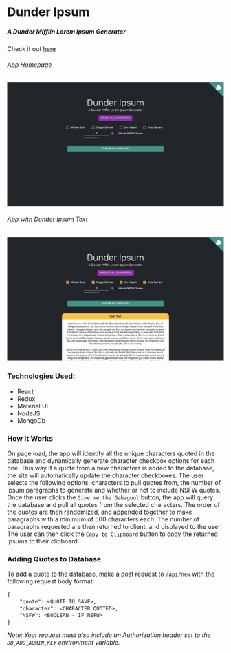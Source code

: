 # Dunder Ipsum

##### A Dunder Mifflin Lorem Ipsum Generator

Check it out [here](https://wuphf-io-prod.herokuapp.com/)

###### App Homepage

![App Homepage](screenshots/homepage.png)

###### App with Dunder Ipsum Text

![Dunder Ipsum Text](screenshots/ipsum.png)

### Technologies Used:

- React
- Redux
- Material UI
- NodeJS
- MongoDb

### How It Works

On page load, the app will identify all the unique characters quoted in the database and dynamically generate character checkbox options for each one. This way if a quote from a new characters is added to the database, the site will automatically update the character checkboxes. The user selects the following options: characters to pull quotes from, the number of ipsum paragraphs to generate and whether or not to include NSFW quotes. Once the user clicks the `Give me the Gabagool` button, the app will query the database and pull all quotes from the selected characters. The order of the quotes are then randomized, and appended together to make paragraphs with a minimum of 500 characters each. The number of paragraphs requested are then returned to client, and displayed to the user. The user can then click the `Copy to Clipboard` button to copy the returned ipsums to their clipboard.

### Adding Quotes to Database

To add a quote to the database, make a post request to `/api/new` with the following request body format:

```
{
	"quote": <QUOTE TO SAVE>,
	"character": <CHARACTER QUOTED>,
	"NSFW": <BOOLEAN - IF NSFW>
}
```

_Note: Your request must also include an Authorization header set to the `DB_ADD_ADMIN_KEY` environment variable._
